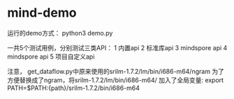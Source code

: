 # mind-demo

运行的demo方式： python3 demo.py

一共5个测试用例，分别测试三类API：
1 内置api
2 标准库api
3 mindspore api
4 mindspore api
5 项目自定义api

注意， get_dataflow.py中原来使用的srilm-1.7.2/lm/bin/i686-m64/ngram 为了方便替换成了ngram，将srilm-1.7.2/lm/bin/i686-m64/ 加入了全局变量:
export PATH=$PATH:{path}/srilm-1.7.2/bin/i686-m64
